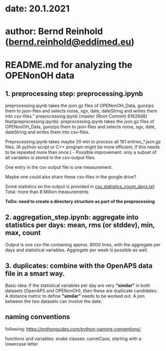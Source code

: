 # date: 20.1.2021
# author: Bernd Reinhold (bernd.reinhold@eddimed.eu)
# README.md for analyzing the OPENonOH data


## 1. preprocessing step: preprocessing.ipynb
preprocessing.ipynb takes the json.gz files of OPENonOH_Data, gunzips them to json-files and selects noise, sgv, date, dateString and writes them into csv-files." preprocessing.ipynb 
[master (Root-Commit) 61626d8] feat(preprocessing.ipynb): preprocessing.ipynb takes the json.gz files of OPENonOH_Data, gunzips them to json-files and selects noise, sgv, date, dateString and writes them into csv-files.

Preprocessing.ipynb takes maybe 20 min to process all 161 entries_*.json.gz files. (A python script or C++ program might be more efficient, if this needs to be repeated more than once.) - Possible improvement: only a subset of all variables is stored in the csv-output files.

One entry in the csv output file is one measurement.

Maybe one could also share these csv-files in the google drive?

Some statistics on the output is provided in [csv_statistics_count_days.txt](csv_statistics_count_days.txt): Total: more than 8 Million measurements

**ToDo: need to create a directory structure as part of the preprocessing**

## 2. aggregation_step.ipynb: aggregate into statistics per days: mean, rms (or stddev), min, max, count
Output is one csv-file containing approx. 8000 lines, with the aggregate per days and statistical variables.
Aggregate per week is possible as well.

## 3. duplicates: combine with the OpenAPS data file in a smart way.
Basic idea: if the statistical variables per day are very __"similar"__ in both datasets (OpenAPS and OPENonOH), then these are duplicate candidates. A distance metric to define __"similar"__ needs to be worked out. A join between the two datasets can involve the date.


## naming conventions
following: https://pythonguides.com/python-naming-conventions/

functions and variables: snake
classes: camelCase, 
	starting with a lowercase letter


